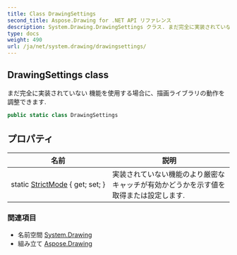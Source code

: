 ```yaml
---
title: Class DrawingSettings
second_title: Aspose.Drawing for .NET API リファレンス
description: System.Drawing.DrawingSettings クラス. まだ完全に実装されていない 機能を使用する場合に描画ライブラリの動作を調整できます.
type: docs
weight: 490
url: /ja/net/system.drawing/drawingsettings/
---
```

## DrawingSettings class

まだ完全に実装されていない 機能を使用する場合に、描画ライブラリの動作を調整できます.

```csharp
public static class DrawingSettings
```

## プロパティ

| 名前 | 説明 |
| --- | --- |
| static [StrictMode](../../system.drawing/drawingsettings/strictmode/) { get; set; } | 実装されていない機能のより厳密なキャッチが有効かどうかを示す値を取得または設定します. |

### 関連項目

* 名前空間 [System.Drawing](../../system.drawing/)
* 組み立て [Aspose.Drawing](../../)


